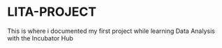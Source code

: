 # LITA-PROJECT
This is where i documented my first project while learning Data Analysis with the Incubator Hub
